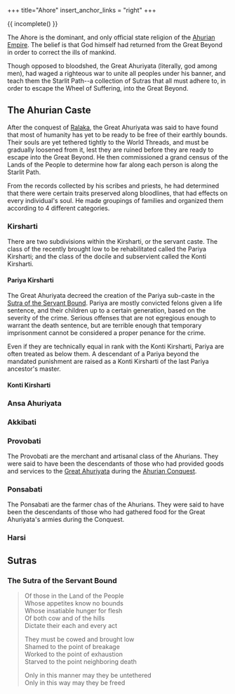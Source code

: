 +++
title="Ahore"
insert_anchor_links = "right"
+++

{{ incomplete() }}

The Ahore is the dominant, and only official state religion of the [Ahurian
Empire](/countries/ahuria.md). The belief is that God himself had returned from
the Great Beyond in order to correct the ills of mankind.

Though opposed to bloodshed, the Great Ahuriyata (literally, god among men), had
waged a righteous war to unite all peoples under his banner, and teach them the
Starlit Path--a collection of Sutras that all must adhere to, in order to escape
the Wheel of Suffering, into the Great Beyond.
## The Ahurian Caste

After the conquest of [Ralaka](/continents/ralaka.md), the Great Ahuriyata was
said to have found that most of humanity has yet to be ready to be free of their
earthly bounds. Their souls are yet tethered tightly to the World Threads, and
must be gradually loosened from it, lest they are ruined before they are ready
to escape into the Great Beyond. He then commissioned a grand census of the
Lands of the People to determine how far along each person is along the Starlit
Path. 

From the records collected by his scribes and priests, he had determined that
there were certain traits preserved along bloodlines, that had effects on every
individual's soul. He made groupings of families and organized them according to
4 different categories.
### Kirsharti

There are two subdivisions within the Kirsharti, or the servant caste. The class
of the recently brought low to be rehabilitated called the Pariya Kirsharti; and
the class of the docile and subservient called the Konti Kirsharti.

#### Pariya Kirsharti

The Great Ahuriyata decreed the creation of the Pariya sub-caste in the [Sutra
of the Servant Bound](#the-sutra-of-the-servant-bound). Pariya are mostly
convicted felons given a life sentence, and their children up to a certain
generation, based on the severity of the crime. Serious offenses that are not
egregious enough to warrant the death sentence, but are terrible enough that
temporary imprisonment cannot be considered a proper penance for the crime. 

Even if they are technically equal in rank with the Konti Kirsharti, Pariya are
often treated as below them. A descendant of a Pariya beyond the mandated
punishment are raised as a Konti Kirsharti of the last Pariya ancestor's master.

#### Konti Kirsharti



### Ansa Ahuriyata

### Akkibati

### Provobati
The Provobati are the merchant and artisanal class of the Ahurians. They were said to have been the descendants of those who had provided goods and services to the [Great Ahuriyata](@/characters/great-ahuriyata.md) during the [Ahurian Conquest](@/misc/ahurian-conquest.md).

### Ponsabati
The Ponsabati are the farmer chas of the Ahurians. They were said to have been the descendants of those who had gathered food for the Great Ahuriyata's armies during the Conquest.


### Harsi


## Sutras

### The Sutra of the Servant Bound

> Of those in the Land of the People  
> Whose appetites know no bounds  
> Whose insatiable hunger for flesh  
> Of both cow and of the hills  
> Dictate their each and every act  
>   
> They must be cowed and brought low  
> Shamed to the point of breakage  
> Worked to the point of exhaustion  
> Starved to the point neighboring death  
>   
> Only in this manner may they be untethered  
> Only in this way may they be freed  

